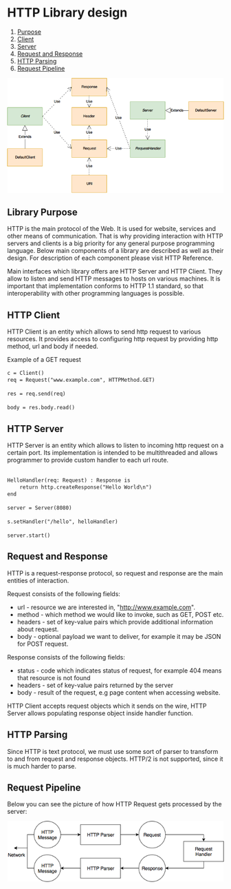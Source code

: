 # HTTP Library design

1. [Purpose](#purpose)
2. [Client](#client)
3. [Server](#server)
4. [Request and Response](#request)
5. [HTTP Parsing](#parsing)
6. [Request Pipeline](#pipeline)

![HTTP Diagram](http-design.png)

## Library Purpose <a name="purpose"></a>

HTTP is the main protocol of the Web. It is used for website, services and other means of communication. That is why providing interaction with HTTP servers and clients is a big priority for any general purpose programming language. Below main components of a library are described as well as their design. For description of each component please visit HTTP Reference.

Main interfaces which library offers are HTTP Server and HTTP Client. They allow to listen and send HTTP messages to hosts on various machines. It is important that implementation conforms to HTTP 1.1 standard, so that interoperability with other programming languages is possible.

## HTTP Client <a name="client"></a>

HTTP Client is an entity which allows to send http request to various resources. It provides access to configuring http request by providing http method, url and body if needed.

Example of a GET request

```
c = Client()
req = Request("www.example.com", HTTPMethod.GET)

res = req.send(req)

body = res.body.read()
```

## HTTP Server <a name="server"></a>

HTTP Server is an entity which allows to listen to incoming http request on a certain port. Its implementation is intended to be multithreaded and allows programmer to provide custom handler to each url route.

```

HelloHandler(req: Request) : Response is
    return http.createResponse("Hello World\n")
end

server = Server(8080)

s.setHandler("/hello", helloHandler)

server.start()
```

## Request and Response <a name="request"></a>

HTTP is a request-response protocol, so request and response are the main entities of interaction.

Request consists of the following fields:

* url - resource we are interested in, "http://www.example.com".
* method - which method we would like to invoke, such as GET, POST etc.
* headers - set of key-value pairs which provide additional information about request.
* body - optional payload we want to deliver, for example it may be JSON for POST request.

Response consists of the following fields:

* status - code which indicates status of request, for example 404 means that resource is not found
* headers - set of key-value pairs returned by the server
* body - result of the request, e.g page content when accessing website.

HTTP Client accepts request objects which it sends on the wire, HTTP Server allows populating response object inside handler function.

## HTTP Parsing <a name="parsing"></a>

Since HTTP is text protocol, we must use some sort of parser to transform to and from request and response objects. HTTP/2 is not supported, since it is much harder to parse.

## Request Pipeline <a name="pipeline"></a>

Below you can see the picture of how HTTP Request gets processed by the server:

![HTTP Diagram](request_flow.png)
